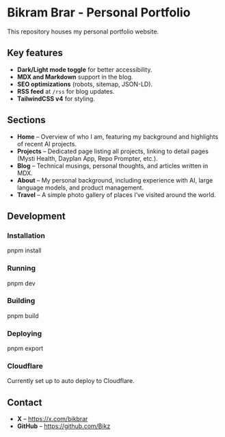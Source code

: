 # Bikram Brar - Personal Portfolio

This repository houses my personal portfolio website.

## Key features

- **Dark/Light mode toggle** for better accessibility.
- **MDX and Markdown** support in the blog.
- **SEO optimizations** (robots, sitemap, JSON-LD).
- **RSS feed** at `/rss` for blog updates.
- **TailwindCSS v4** for styling.

## Sections

- **Home** – Overview of who I am, featuring my background and highlights of recent AI projects.
- **Projects** – Dedicated page listing all projects, linking to detail pages (Mysti Health, Dayplan App, Repo Prompter, etc.).
- **Blog** – Technical musings, personal thoughts, and articles written in MDX.
- **About** – My personal background, including experience with AI, large language models, and product management.
- **Travel** – A simple photo gallery of places I’ve visited around the world.

## Development

### Installation

pnpm install

### Running

pnpm dev

### Building

pnpm build

### Deploying

pnpm export

### Cloudflare

Currently set up to auto deploy to Cloudflare.

## Contact

- **X** – https://x.com/bikbrar
- **GitHub** – https://github.com/Bikz